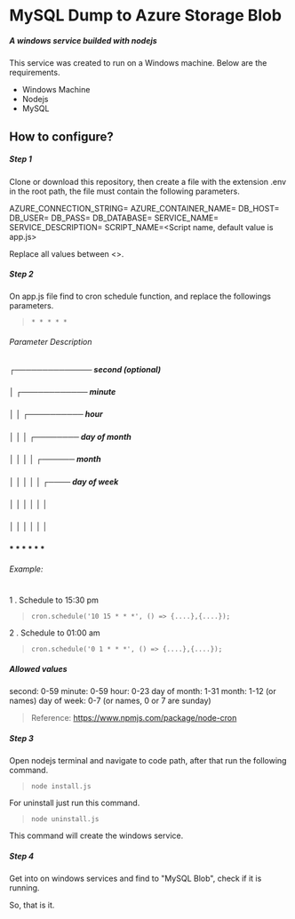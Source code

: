 # MySQL Dump to Azure Storage Blob
##### A windows service builded with nodejs

This service was created to run on a Windows machine. Below are the requirements.

- Windows Machine
- Nodejs 
- MySQL

## How to configure?


##### Step 1
Clone or download this repository, then create a file with the extension .env in the root path, the file must contain the following parameters.

AZURE_CONNECTION_STRING=<Connection string from your blob storage>
AZURE_CONTAINER_NAME=<Name of your azure container>
DB_HOST=<Host from MySQL>
DB_USER=<User from MySQL>
DB_PASS=<Password from MySQL>
DB_DATABASE=<Database from MySQL>
SERVICE_NAME=<Windows Service Name>
SERVICE_DESCRIPTION=<Description of your service>
SCRIPT_NAME=<Script name, default value is app.js>

Replace all values between <>.

##### Step 2
On app.js file find to cron schedule function, and replace the followings parameters.

> `* * * * *`

###### Parameter Description
 ##### ┌────────────── second (optional)
 ##### │ ┌──────────── minute
 ##### │ │ ┌────────── hour
 ##### │ │ │ ┌──────── day of month
 ##### │ │ │ │ ┌────── month
 ##### │ │ │ │ │ ┌──── day of week
 ##### │ │ │ │ │ │
 ##### │ │ │ │ │ │
 #### * * * * * *
 
###### Example:
#
1 . Schedule to 15:30 pm
> `
cron.schedule('10 15 * * *', () => {....},{....});
`

2 . Schedule to 01:00 am
> `
cron.schedule('0 1 * * *', () => {....},{....});
`

##### Allowed values
second:	0-59
minute:	0-59
hour:	0-23
day of month:	1-31
month:	1-12 (or names)
day of week:	0-7 (or names, 0 or 7 are sunday)

> Reference: https://www.npmjs.com/package/node-cron

##### Step 3
Open nodejs terminal and navigate to code path, after that run the following command.

> `node install.js`

For uninstall just run this command.

> `node uninstall.js`

This command will create the windows service.

##### Step 4
Get into on windows services and find to "MySQL Blob", check if it is running.

So, that is it.



